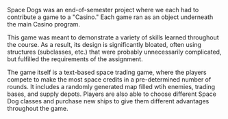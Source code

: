 Space Dogs was an end-of-semester project where we each had to contribute a game to a "Casino." Each game ran as an object underneath the main Casino program.

This game was meant to demonstrate a variety of skills learned throughout the course. As a result, its design is significantly bloated, often using structures (subclasses, etc.) that were probably unnecessarily complicated, but fulfilled the requirements of the assignment.

The game itself is a text-based space trading game, where the players compete to make the most space credits in a pre-determined number of rounds. It includes a randomly generated map filled wtih enemies, trading bases, and supply depots. Players are also able to choose different Space Dog classes and purchase new ships to give them different advantages throughout the game.